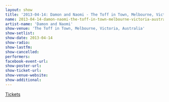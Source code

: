```yaml
---
layout: show
title: '2013-04-14: Damon and Naomi - The Toff in Town, Melbourne, Victoria, Australia'
name: 2013-04-14-damon-naomi-the-toff-in-town-melbourne-victoria-australia
artist-name: 'Damon and Naomi'
show-venue: 'The Toff in Town, Melbourne, Victoria, Australia'
show-setlist: 
show-date: 2013-04-14
show-radio: 
show-lastfm: 
show-cancelled: 
performers: 
facebook-event-url: 
show-poster-url: 
show-ticket-url: 
show-venue-website: 
show-additional: 
---
```


<a href="http://www.moshtix.com.au/v2/event/damon-naomi-usa-with-special-guests-guy-blackman-and-wintercoats/63725?&pLock=&vip=&skin=&ref=">Tickets</a>